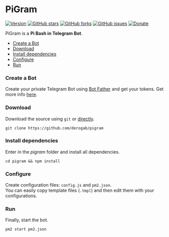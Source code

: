 # PiGram

[![Version](https://img.shields.io/badge/version-1.1.1-brightgreen.svg)](https://github.com/derogab/pigram)
[![GitHub stars](https://img.shields.io/github/stars/derogab/pigram.svg)](https://github.com/derogab/pigram/stargazers)
[![GitHub forks](https://img.shields.io/github/forks/derogab/pigram.svg)](https://github.com/derogab/pigram/network)
[![GitHub issues](https://img.shields.io/github/issues/derogab/pigram.svg)](https://github.com/derogab/pigram/issues)
[![Donate](https://img.shields.io/badge/donate-paypal-blue.svg)](https://paypal.me/derogab)

PiGram is a **Pi Bash in Telegram Bot**.

- [Create a Bot](#create-a-bot)
- [Download](#download)
- [Install dependencies](#install-dependencies)
- [Configure](#configure)
- [Run](#run)

### Create a Bot
Create your private Telegram Bot using [Bot Father](https://t.me/BotFather) and get your tokens.
Get more info [here](https://core.telegram.org/bots#3-how-do-i-create-a-bot).

### Download
Download the source using `git` or [directly](https://github.com/derogab/pigram/archive/master.zip).
```shell
git clone https://github.com/derogab/pigram
```

### Install dependencies
Enter in the _pigram_ folder and install all dependencies.
```shell
cd pigram && npm install
```

### Configure
Create configuration files: `config.js` and `pm2.json`.  
You can easily copy template files (`.tmpl`) and then edit them with your configurations.

### Run
Finally, start the bot.
```shell
pm2 start pm2.json
```
